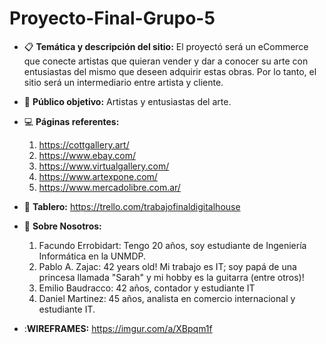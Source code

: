 # Proyecto-Final-Grupo-5


* 📋 __Temática y descripción del sitio:__
   El proyectó será un eCommerce que conecte artistas que quieran vender y dar a
   conocer su arte con entusiastas del mismo que deseen adquirir estas obras. Por
   lo tanto, el sitio será un intermediario entre artista y cliente.

* 👀 __Público objetivo:__
    Artistas y entusiastas del arte.

* 💻 __Páginas referentes:__
    1. https://cottgallery.art/
    2. https://www.ebay.com/
    3. https://www.virtualgallery.com/
    4. https://www.artexpone.com/
    5. https://www.mercadolibre.com.ar/

* 🔲 __Tablero:__
    https://trello.com/trabajofinaldigitalhouse

* 💁 __Sobre Nosotros:__
    1. Facundo Errobidart: Tengo 20 años, soy estudiante de Ingeniería Informática en la UNMDP.
    2. Pablo A. Zajac: 42 years old! Mi trabajo es IT; soy papá de una princesa llamada "Sarah" y mi hobby es la guitarra (entre otros)!
    3. Emilio Baudracco: 42 años, contador y estudiante IT
    4. Daniel Martinez: 45 años, analista en comercio internacional y estudiante IT.

* :__WIREFRAMES:__ https://imgur.com/a/XBpqm1f

